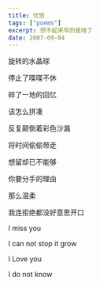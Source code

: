 ```yaml
---
title: 忧悠
tags: ["poems"]
excerpt: 想不起来写的是啥了
date: 2007-09-04
---
```


旋转的水晶球

停止了喋喋不休

碎了一地的回忆

该怎么拼凑

反复颠倒着彩色沙漏

将时间偷偷带走

想留却已不能够



你要分手的理由

那么温柔

我连拒绝都没好意思开口



I miss you

I can not stop it grow

I Love you

I do not know